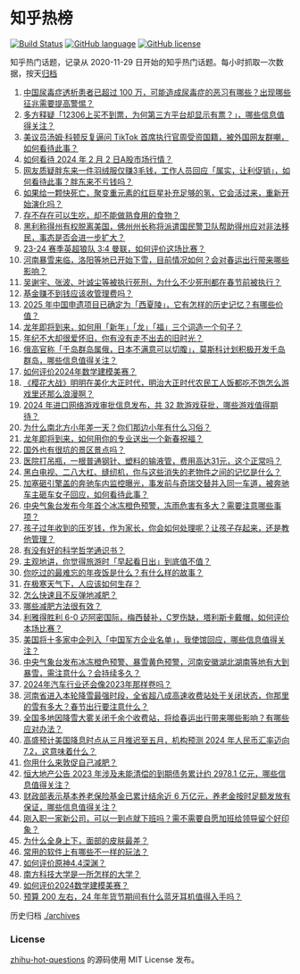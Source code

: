 # 知乎热榜
[![Build Status](https://github.com/ToWeLong/zhihu-hot-questions/workflows/CI/badge.svg)](https://github.com/ToWeLong/zhihu-hot-questions/actions)
[![GitHub language](https://img.shields.io/badge/language-golang-orange.svg)](https://golang.org/)
[![GitHub license](https://img.shields.io/github/license/ToWeLong/zhihu-hot-questions)](https://github.com/ToWeLong/zhihu-hot-questions/blob/main/LICENSE)

知乎热门话题，记录从 2020-11-29 日开始的知乎热门话题。每小时抓取一次数据，按天[归档](./archives)

<!-- BEGIN -->

1. [中国尿毒症透析患者已超过 100 万，可能造成尿毒症的恶习有哪些？出现哪些征兆需要提高警惕？](https://www.zhihu.com/question/642310635)
1. [多方释疑「12306上买不到票，为何第三方平台却显示有票？」，哪些信息值得关注？](https://www.zhihu.com/question/642416902)
1. [美议员汤姆·科顿反复逼问 TikTok 首席执行官周受资国籍，被外国网友群嘲，如何看待此事？](https://www.zhihu.com/question/642469138)
1. [如何看待 2024 年 2 月 2 日A股市场行情？](https://www.zhihu.com/question/642470851)
1. [网友质疑胖东来一件羽绒服仅赚3毛钱，工作人员回应「属实，让利促销」，如何看待此事？胖东来不亏钱吗？](https://www.zhihu.com/question/642471255)
1. [如果给一颗快死亡，聚变重元素的红巨星补充足够的氢，它会活过来，重新开始演化吗？](https://www.zhihu.com/question/641179452)
1. [存不存在可以生吃，却不能做熟食用的食物？](https://www.zhihu.com/question/392618739)
1. [黑利称得州有权脱离美国，佛州州长称将派遣国民警卫队帮助得州应对非法移民，事态是否会进一步扩大？](https://www.zhihu.com/question/642479775)
1. [23-24 赛季英超狼队 3:4 曼联，如何评价这场比赛？](https://www.zhihu.com/question/642445135)
1. [河南暴雪来临，洛阳等地已开始下雪，目前情况如何？会对春运出行带来哪些影响？](https://www.zhihu.com/question/642184584)
1. [吴谢宇、张波、叶诚尘等被执行死刑，为什么不少死刑都在春节前被执行？](https://www.zhihu.com/question/642480055)
1. [基金赚不到钱应该收管理费吗？](https://www.zhihu.com/question/642364710)
1. [2025 年中国申遗项目已确定为「西夏陵」，它有怎样的历史记忆？有哪些价值？](https://www.zhihu.com/question/642462247)
1. [龙年即将到来，如何用「新年」「龙」「福」三个词造一个句子？](https://www.zhihu.com/question/641826803)
1. [年纪不大却很爱怀旧，你有没有走不出去的旧时光？](https://www.zhihu.com/question/639997170)
1. [俄高官称「千岛群岛属俄，日本不满意可以切腹」，莫斯科计划积极开发千岛群岛，哪些信息值得关注？](https://www.zhihu.com/question/642311622)
1. [如何评价2024年数学建模美赛？](https://www.zhihu.com/question/642434328)
1. [《樱花大战》明明在美化大正时代，明治大正时代农民工人饭都吃不饱怎么游戏里还那么浪漫啊？](https://www.zhihu.com/question/641647194)
1. [2024 年进口网络游戏审批信息发布，共 32 款游戏获批，哪些游戏值得期待？](https://www.zhihu.com/question/642467570)
1. [为什么南北方小年差一天？你们那边小年有什么习俗？](https://www.zhihu.com/question/642460889)
1. [龙年即将到来，如何用你的专业送出一个新春祝福？](https://www.zhihu.com/question/641826071)
1. [国外也有很坑的景区景点吗？](https://www.zhihu.com/question/641372567)
1. [医院打吊瓶，一根普通钢针、塑料的输液管，费用高达31元，这个正常吗？](https://www.zhihu.com/question/639943311)
1. [黑白电视、二八大杠、缝纫机，你与这些消失的老物件之间的记忆是什么？](https://www.zhihu.com/question/642295606)
1. [加塞砸引擎盖的奔驰车内监控曝光，事发前与奇瑞交替并入同一车道，被奔驰车主砸车女子回应，如何看待此事？](https://www.zhihu.com/question/642441390)
1. [中央气象台发布今年首个冰冻橙色预警，冻雨危害有多大？需要注意哪些事项？](https://www.zhihu.com/question/642352227)
1. [孩子过年收到的压岁钱，作为家长，你会如何处理呢？让孩子存起来，还是教他管理？](https://www.zhihu.com/question/637948617)
1. [有没有好的科学哲学通识书？](https://www.zhihu.com/question/641912773)
1. [主观地讲，你觉得旅游时「早起看日出」到底值不值？](https://www.zhihu.com/question/642213056)
1. [你吃过的最难忘的年夜饭是什么？有什么样的故事？](https://www.zhihu.com/question/639791819)
1. [在极寒天气下，人应该如何生存？](https://www.zhihu.com/question/564705560)
1. [怎么快速且不反弹地减肥？](https://www.zhihu.com/question/641736560)
1. [哪些减肥方法很有效？](https://www.zhihu.com/question/639773983)
1. [利雅得胜利 6-0 迈阿密国际，梅西替补，C罗伤缺，塔利斯卡戴帽，如何评价本场比赛？](https://www.zhihu.com/question/642445342)
1. [美国将十多家中企列入「中国军方企业名单」，我使馆回应，哪些信息值得关注？](https://www.zhihu.com/question/642302339)
1. [中央气象台发布冰冻橙色预警、暴雪黄色预警，河南安徽湖北湖南等地有大到暴雪，需注意什么？会持续多久？](https://www.zhihu.com/question/642467739)
1. [2024年汽车行业还会像2023年那样卷吗？](https://www.zhihu.com/question/639470898)
1. [河南省进入本轮降雪最强时段，全省超八成高速收费站处于关闭状态，你那里的雪有多大？春节出行要注意什么？](https://www.zhihu.com/question/642465682)
1. [全国多地因降雪大雾关闭千余个收费站，将给春运出行带来哪些影响？有哪些应对办法？](https://www.zhihu.com/question/642291038)
1. [高盛预计美国降息时点从三月推迟至五月，机构预测 2024 年人民币汇率迈向 7.2，这意味着什么？](https://www.zhihu.com/question/642345444)
1. [你用什么来敦促自己减肥？](https://www.zhihu.com/question/641839379)
1. [恒大地产公告 2023 年涉及未能清偿的到期债务累计约 2978.1 亿元，哪些信息值得关注？](https://www.zhihu.com/question/642469136)
1. [财政部表示基本养老保险基金已累计结余近 6 万亿元，养老金按时足额发放有保证，哪些信息值得关注？](https://www.zhihu.com/question/642307679)
1. [刚入职一家新公司，可以一到点就下班吗？需不需要自愿加班给领导留个好印象？](https://www.zhihu.com/question/642153145)
1. [为什么全身上下，面部的皮肤最差？](https://www.zhihu.com/question/642028819)
1. [常用的软件上有哪些不一样的玩法？](https://www.zhihu.com/question/642363149)
1. [如何评价原神4.4深渊？](https://www.zhihu.com/question/642283110)
1. [南方科技大学是一所怎样的大学？](https://www.zhihu.com/question/641407818)
1. [如何评价2024数学建模美赛？](https://www.zhihu.com/question/642165835)
1. [预算 200 左右，24 年年货节期间有什么蓝牙耳机值得入手吗？](https://www.zhihu.com/question/641215325)

<!-- END -->

历史归档 [./archives](./archives)


### License
[zhihu-hot-questions](https://github.com/towelong/zhihu-hot-questions) 的源码使用 MIT License 发布。